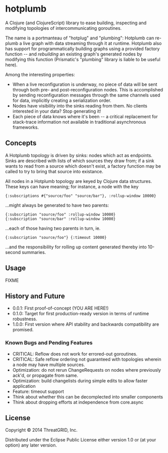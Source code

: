 # hotplumb

A Clojure (and ClojureScript) library to ease building, inspecting and
modifying topologies of intercommunicating goroutines.

The name is a portmanteau of "hotplug" and "plumbing": Hotplumb can re-plumb a
live graph with data streaming through it at runtime. Hotplumb also has support
for programmatically building graphs using a provided factory function -- and
*rebuilding* an existing graph's generated nodes by modifying this function
(Prismatic's "plumbing" library is liable to be useful here).

Among the interesting properties:

- When a live reconfiguration is underway, no piece of data will be sent
  through both pre- and post-reconfiguration nodes. This is accomplished by
  sending reconfiguration messages through the same channels used for data,
  implicitly creating a serialization order.
- Nodes have visibility into the sinks reading from them. No clients interested
  in your data? Stop generating it!
- Each piece of data knows where it's been -- a critical replacement for
  stack-trace information not available in traditional asynchronous frameworks.

## Concepts

A Hotplumb topology is driven by sinks: nodes which act as endpoints. Sinks are
described with lists of which sources they draw from; if a sink wants to read
from a source which doesn't exist, a factory function may be called to try to
bring that source into existance.

All nodes in a Hotplumb topology are keyed by Clojure data structures. These
keys can have meaning; for instance, a node with the key

    {:subscriptions #{"source/foo" "source/bar"}, :rollup-window 10000}

...might always be generated to have two parents:

    {:subscription "source/foo" :rollup-window 10000}
    {:subscription "source/bar" :rollup-window 10000}

...each of those having two parents in turn, ie.

    {:subscription "source/foo"} {:timeout 10000}

...and the responsibility for rolling up content generated thereby into 10-second summaries.

## Usage

FIXME

## History and Future

- 0.0.1: First proof-of-concept (YOU ARE HERE!)
- 0.1.0: Target for first production-ready version in terms of runtime robustness.
- 1.0.0: First version where API stability and backwards compatibility are promised.

### Known Bugs and Pending Features

- CRITICAL: Reflow does not work for errored-out goroutines.
- CRITICAL: Safe reflow ordering not guaranteed with topologies wherein a node may have multiple sources.
- Optimization: do not rerun ChangeRequests on nodes where previously ack'd, or propagate from same.
- Optimization: build changelists during simple edits to allow faster application
- Feature: timeout support
- Think about whether this can be decomplected into smaller components
- Think about dropping efforts at independence from core.async

## License

Copyright © 2014 ThreatGRID, Inc.

Distributed under the Eclipse Public License either version 1.0 or (at
your option) any later version.
